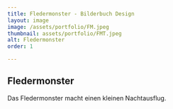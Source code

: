 ```yaml
---
title: Fledermonster - Bilderbuch Design
layout: image
image: /assets/portfolio/FM.jpeg
thumbnail: assets/portfolio/FMT.jpeg
alt: Fledermonster
order: 1

---
```



## Fledermonster

Das Fledermonster macht einen kleinen Nachtausflug.



